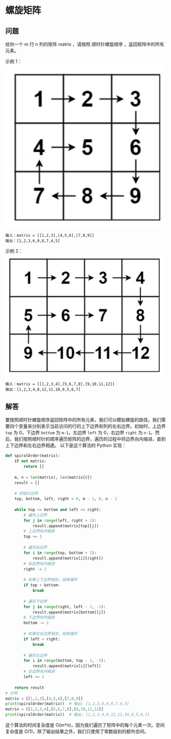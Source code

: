 # 螺旋矩阵
## 问题
给你一个 m 行 n 列的矩阵 matrix ，请按照 顺时针螺旋顺序 ，返回矩阵中的所有元素。



示例 1：
![F%i](pic/螺旋矩阵1.png)
```
输入：matrix = [[1,2,3],[4,5,6],[7,8,9]]
输出：[1,2,3,6,9,8,7,4,5]
```
示例 2：
![F%i](pic/螺旋矩阵2.png)
```
输入：matrix = [[1,2,3,4],[5,6,7,8],[9,10,11,12]]
输出：[1,2,3,4,8,12,11,10,9,5,6,7]
```

## 解答
要按照顺时针螺旋顺序返回矩阵中的所有元素，我们可以模拟螺旋的路径。我们需要四个变量来分别表示当前访问的行的上下边界和列的左右边界。初始时，上边界 `top` 为 0，下边界 `bottom` 为 `m-1`，左边界 `left` 为 0，右边界 `right` 为 `n-1`。然后，我们按照顺时针的顺序遍历矩阵的边界，遍历的过程中将边界向内缩进，直到上下边界和左右边界相遇。
以下是这个算法的 Python 实现：
```python
def spiralOrder(matrix):
    if not matrix:
        return []

    m, n = len(matrix), len(matrix[0])
    result = []

    # 初始化边界
    top, bottom, left, right = 0, m - 1, 0, n - 1

    while top <= bottom and left <= right:
        # 遍历上边界
        for j in range(left, right + 1):
            result.append(matrix[top][j])
        # 上边界向内缩进
        top += 1

        # 遍历右边界
        for i in range(top, bottom + 1):
            result.append(matrix[i][right])
        # 右边界向内缩进
        right -= 1

        # 如果上下边界相交，结束循环
        if top > bottom:
            break

        # 遍历下边界
        for j in range(right, left - 1, -1):
            result.append(matrix[bottom][j])
        # 下边界向内缩进
        bottom -= 1

        # 如果左右边界相交，结束循环
        if left > right:
            break

        # 遍历左边界
        for i in range(bottom, top - 1, -1):
            result.append(matrix[i][left])
        # 左边界向内缩进
        left += 1

    return result
# 示例
matrix = [[1,2,3],[4,5,6],[7,8,9]]
print(spiralOrder(matrix))  # 输出: [1,2,3,6,9,8,7,4,5]
matrix = [[1,2,3,4],[5,6,7,8],[9,10,11,12]]
print(spiralOrder(matrix))  # 输出: [1,2,3,4,8,12,11,10,9,5,6,7]
```
这个算法的时间复杂度是 O(m*n)，因为我们遍历了矩阵中的每个元素一次。空间复杂度是 O(1)，除了输出结果之外，我们只使用了常数级别的额外空间。

